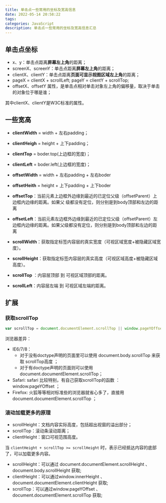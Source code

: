 ```yaml
---
title: 单击点一些常用的坐标及宽高信息
date: 2022-05-14 20:58:22
tags:
categories: JavaScript
description: 单击点一些常用的坐标及宽高信息汇总
---
```


## 单击点坐标

+ x、y：单击点距离**屏幕左上角**的距离；
+ screenX、screenY：单击点距离**屏幕左上角**的距离；
+ clientX、clientY：单击点距离**页面可显示视图区域左上角**的距离；
+ pageX = clientX + scrollLeft; pageY = clientY + scrollTop;
+ offsetX、offsetY 属性，是单击点相对单击对象左上角的偏移量，取决于单击的对象位于哪是谁；



其中clientX、clientY是W3C标准的属性。



## 一些宽高

+ **clientWidth** = width + 左右padding；
+ **clientHeigh** = height + 上下padding；
+ **clientTop** = boder.top(上边框的宽度)；
+ **clientLeft** = boder.left(上边框的宽度)；



+ **offsetWidth** = width + 左右padding + 左右boder
+ **offsetHeith** = height + 上下padding + 上下boder
+  **offsetTop**：当前元素上边框外边缘到最近的已定位父级（offsetParent）上边框内边缘的距离。如果父              级都没有定位，则分别是到body顶部和左边的距离
+ **offsetLeft**：当前元素左边框外边缘到最近的已定位父级（offsetParent）左边框内边缘的距离。如果父级都没有定位，则分别是到body顶部和左边的距离



+ **scrollWidth**：获取指定标签内容层的真实宽度（可视区域宽度+被隐藏区域宽度）。
+ **scrollHeight**：获取指定标签内容层的真实高度（可视区域高度+被隐藏区域高度）。
+ **scrollTop** ：内容层顶部 到 可视区域顶部的距离。
+ **scrollLeft**：内容层左端 到 可视区域左端的距离。



## 扩展

### 获取scrollTop
```js
var scrollTop = document.documentElement.scrollTop || window.pageYOffset || document.body.scrollTop;
```

浏览器差异：

+ IE6/7/8：
  + 对于没有doctype声明的页面里可以使用  document.body.scrollTop 来获取 scrollTop高度 ； 
  + 对于有doctype声明的页面则可以使用 document.documentElement.scrollTop； 
+ Safari: safari 比较特别，有自己获取scrollTop的函数 ： window.pageYOffset ； 
+ Firefox: 火狐等等相对标准些的浏览器就省心多了，直接用 document.documentElement.scrollTop ；



### 滚动加载更多的原理

+ scrollHeight：文档内容实际高度，包括超出视窗的溢出部分；
+ scrollTop：滚动条滚动距离；
+ clientHeight：窗口可视范围高度。

当 `clientHeight + scrollTop >= scrollHeight` 时，表示已经抵达内容的底部了，可以加载更多内容。

+ scrollHeight：可以通过 document.documentElement.scrollHeight 、document.body.scrollHeight 获取;
+ clientHeight：可以通过window.innerHeight 、 document.documentElement.clientHeight 获取;
+ scrollTop：可以通过window.pageYOffset 、 document.documentElement.scrollTop 获取;
